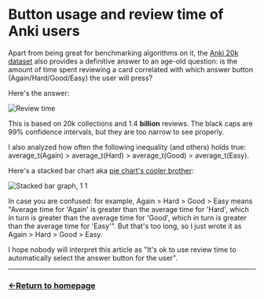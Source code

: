 # Button usage and review time of Anki users

Apart from being great for benchmarking algorithms on it, the [Anki 20k dataset](https://huggingface.co/datasets/open-spaced-repetition/FSRS-Anki-20k) also provides a definitive answer to an age-old question: is the amount of time spent reviewing a card correlated with which answer button (Again/Hard/Good/Easy) the user will press?

Here's the answer: 

![Review time](https://github.com/user-attachments/assets/a0b9fa96-d23f-471a-930c-cb3311f30921)

This is based on 20k collections and 1.4 **billion** reviews. The black caps are 99% confidence intervals, but they are too narrow to see properly.

I also analyzed how often the following inequality (and others) holds true: average_t(Again) > average_t(Hard) > average_t(Good) > average_t(Easy).

Here's a stacked bar chart aka [pie chart's cooler brother](https://github.com/cxli233/FriendsDontLetFriends?tab=readme-ov-file#10-friends-dont-let-friends-make-pie-chart):

![Stacked bar graph, 1 1](https://github.com/user-attachments/assets/952020cb-0183-49b0-9329-e9f121e152fd)

In case you are confused: for example, Again > Hard > Good > Easy means "Average time for 'Again' is greater than the average time for 'Hard', which in turn is greater than the average time for 'Good', which in turn is greater than the average time for 'Easy'". But that's too long, so I just wrote it as Again > Hard > Good > Easy.

I hope nobody will interpret this article as "It's ok to use review time to automatically select the answer button for the user".


___
### [←Return to homepage](https://expertium.github.io/)
